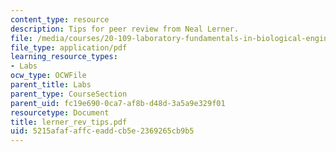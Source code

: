 ```yaml
---
content_type: resource
description: Tips for peer review from Neal Lerner.
file: /media/courses/20-109-laboratory-fundamentals-in-biological-engineering-fall-2007/5215afafaffceaddcb5e2369265cb9b5_lerner_rev_tips.pdf
file_type: application/pdf
learning_resource_types:
- Labs
ocw_type: OCWFile
parent_title: Labs
parent_type: CourseSection
parent_uid: fc19e690-0ca7-af8b-d48d-3a5a9e329f01
resourcetype: Document
title: lerner_rev_tips.pdf
uid: 5215afaf-affc-eadd-cb5e-2369265cb9b5
---
```

